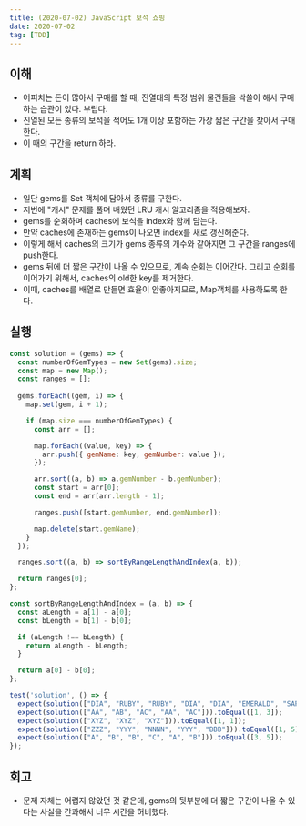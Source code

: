 ```yaml
---
title: (2020-07-02) JavaScript 보석 쇼핑
date: 2020-07-02
tag: [TDD]
---
```


## 이해

- 어피치는 돈이 많아서 구매를 할 때, 진열대의 특정 범위 물건들을 싹쓸이 해서 구매하는 습관이 있다. 부럽다.
- 진열된 모든 종류의 보석을 적어도 1개 이상 포함하는 가장 짧은 구간을 찾아서 구매한다.
- 이 때의 구간을 return 하라.

## 계획

- 일단 gems를 Set 객체에 담아서 종류를 구한다.
- 저번에 "캐시" 문제를 풀며 배웠던 LRU 캐시 알고리즘을 적용해보자.
- gems를 순회하며 caches에 보석을 index와 함께 담는다.
- 만약 caches에 존재하는 gems이 나오면 index를 새로 갱신해준다.
- 이렇게 해서 caches의 크기가 gems 종류의 개수와 같아지면 그 구간을 ranges에 push한다.
- gems 뒤에 더 짧은 구간이 나올 수 있으므로, 계속 순회는 이어간다. 그리고 순회를 이어가기 위해서, caches의 old한 key를 제거한다.
- 이때, caches를 배열로 만들면 효율이 안좋아지므로, Map객체를 사용하도록 한다.

## 실행

```javascript
const solution = (gems) => {
  const numberOfGemTypes = new Set(gems).size;
  const map = new Map();
  const ranges = [];
  
  gems.forEach((gem, i) => {
    map.set(gem, i + 1);

    if (map.size === numberOfGemTypes) {
      const arr = [];

      map.forEach((value, key) => {
        arr.push({ gemName: key, gemNumber: value });
      });

      arr.sort((a, b) => a.gemNumber - b.gemNumber);
      const start = arr[0];
      const end = arr[arr.length - 1];

      ranges.push([start.gemNumber, end.gemNumber]);

      map.delete(start.gemName);
    }
  });

  ranges.sort((a, b) => sortByRangeLengthAndIndex(a, b));

  return ranges[0];
};

const sortByRangeLengthAndIndex = (a, b) => {
  const aLength = a[1] - a[0];
  const bLength = b[1] - b[0];

  if (aLength !== bLength) {
    return aLength - bLength;
  }

  return a[0] - b[0];
};

test('solution', () => {
  expect(solution(["DIA", "RUBY", "RUBY", "DIA", "DIA", "EMERALD", "SAPPHIRE", "DIA"])).toEqual([3, 7]);
  expect(solution(["AA", "AB", "AC", "AA", "AC"])).toEqual([1, 3]);
  expect(solution(["XYZ", "XYZ", "XYZ"])).toEqual([1, 1]);
  expect(solution(["ZZZ", "YYY", "NNNN", "YYY", "BBB"])).toEqual([1, 5]);
  expect(solution(["A", "B", "B", "C", "A", "B"])).toEqual([3, 5]);
});
```

## 회고

- 문제 자체는 어렵지 않았던 것 같은데, gems의 뒷부분에 더 짧은 구간이 나올 수 있다는 사실을 간과해서 너무 시간을 허비했다.
